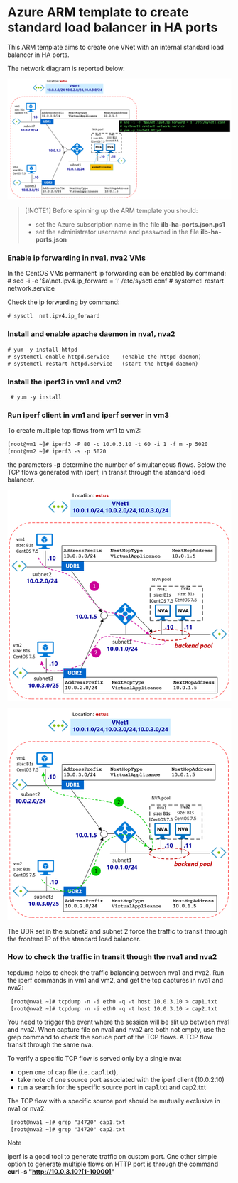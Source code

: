 <properties
pageTitle= '101 Azure ARM template to create a standard load balancer in HA ports'
description= "Azure ARM template to create a standard load balancer in HA ports"
documentationcenter: na
services=""
documentationCenter="na"
authors="fabferri"
manager=""
editor=""/>

<tags
   ms.service="configuration-Example-Azure"
   ms.devlang="na"
   ms.topic="article"
   ms.tgt_pltfrm="na"
   ms.workload="na"
   ms.date="20/07/2018"
   ms.author="fabferri" />

# Azure ARM template to create standard load balancer in HA ports
This ARM template aims to create one VNet with an internal standard load balancer in HA ports.


The network diagram is reported below:

[![1]][1]

> [!NOTE1]
> Before spinning up the ARM template you should:
> * set the Azure subscription name in the file **ilb-ha-ports.json.ps1**
> * set the administrator username and password in the file **ilb-ha-ports.json**
>

### Enable ip forwarding in nva1, nva2 VMs
In the CentOS VMs permanent ip forwarding can be enabled by command:
    # sed -i -e '$a\net.ipv4.ip_forward = 1' /etc/sysctl.conf
    # systemctl restart network.service

Check the ip forwarding by command:

    # sysctl  net.ipv4.ip_forward

### Install and enable apache daemon in nva1, nva2

    # yum -y install httpd
    # systemctl enable httpd.service    (enable the httpd daemon)
    # systemctl restart httpd.service   (start the httpd daemon)

### Install the iperf3 in vm1 and vm2

     # yum -y install

### Run iperf client in vm1 and iperf server in vm3
To create multiple tcp flows from vm1 to vm2:

    [root@vm1 ~]# iperf3 -P 80 -c 10.0.3.10 -t 60 -i 1 -f m -p 5020
    [root@vm2 ~]# iperf3 -s -p 5020

the parameters **-p** determine the number of simultaneous flows.
Below the TCP flows generated with iperf, in transit through the standard load balancer.

[![2]][2]

[![3]][3]

The UDR set in the subnet2 and subnet 2 force the traffic to transit through the frontend IP of the standard load balancer.

### How to check the traffic in transit though the nva1 and nva2
tcpdump helps to check the traffic balancing between nva1 and nva2.
Run the iperf commands in vm1 and vm2, and get the tcp captures in nva1 and nva2:

     [root@nva1 ~]# tcpdump -n -i eth0 -q -t host 10.0.3.10 > cap1.txt
     [root@nva2 ~]# tcpdump -n -i eth0 -q -t host 10.0.3.10 > cap2.txt

You need to trigger the event where the session will be slit up between nva1 and nva2.
When capture file on nva1 and nva2 are both not empty, use the grep command to check the soruce port of the TCP flows.
A TCP flow transit through the same nva.

To verify a specific TCP flow is served only by a single nva:
- open one of cap file (i.e. cap1.txt),
- take note of one source port associated with the iperf client (10.0.2.10)
- run a search for the specific source port in cap1.txt and cap2.txt

The TCP flow with a specific source port should be mutually exclusive in nva1 or nva2.

     [root@nva1 ~]# grep "34720" cap1.txt
     [root@nva2 ~]# grep "34720" cap2.txt

> [!NOTE]
> iperf is a good tool to generate traffic on custom port. 
> One other simple option to generate multiple flows on HTTP port is through the command
> **curl -s "http://10.0.3.10?[1-10000]"**
>

<!--Image References-->

[1]: ./media/network-diagram.png "network diagram"
[2]: ./media/flow1.png "tcp flow transit from vm1 to vm2"
[3]: ./media/flow2.png "tcp flow transit from vm2 to vm1"

<!--Link References-->

